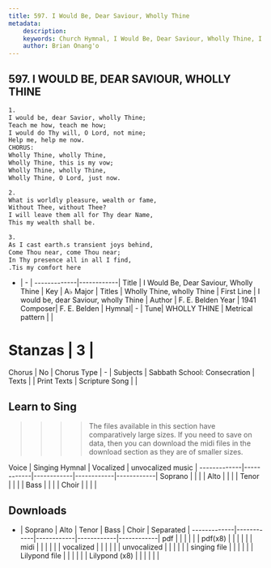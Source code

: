 ```yaml
---
title: 597. I Would Be, Dear Saviour, Wholly Thine
metadata:
    description: 
    keywords: Church Hymnal, I Would Be, Dear Saviour, Wholly Thine, I would be, dear Saviour, wholly Thine, Wholly Thine, wholly Thine
    author: Brian Onang'o
---
```



## 597. I WOULD BE, DEAR SAVIOUR, WHOLLY THINE

```txt
1.
I would be, dear Savior, wholly Thine;
Teach me how, teach me how;
I would do Thy will, O Lord, not mine;
Help me, help me now.
CHORUS:
Wholly Thine, wholly Thine,
Wholly Thine, this is my vow;
Wholly Thine, wholly Thine,
Wholly Thine, O Lord, just now.

2.
What is worldly pleasure, wealth or fame,
Without Thee, without Thee?
I will leave them all for Thy dear Name,
This my wealth shall be.

3.
As I cast earth.s transient joys behind,
Come Thou near, come Thou near;
In Thy presence all in all I find,
.Tis my comfort here
```

- |   -  |
-------------|------------|
Title | I Would Be, Dear Saviour, Wholly Thine |
Key | A♭ Major |
Titles | Wholly Thine, wholly Thine |
First Line | I would be, dear Saviour, wholly Thine |
Author | F. E. Belden
Year | 1941
Composer| F. E. Belden |
Hymnal|  - |
Tune| WHOLLY THINE |
Metrical pattern | |
# Stanzas | 3 |
Chorus | No |
Chorus Type | - |
Subjects | Sabbath School: Consecration |
Texts |  |
Print Texts | 
Scripture Song |  |
  
## Learn to Sing

>>>> The files available in this section have comparatively large sizes. If you need to save on data, then you can download the midi files in the download section as they are of smaller sizes.

Voice |  Singing Hymnal | Vocalized | unvocalized music |
-------------|------------|------------|------------|------------|
Soprano | | | |
Alto | | | |
Tenor | | | |
Bass | | | |
Choir | | | |

## Downloads

- |  Soprano | Alto | Tenor | Bass | Choir | Separated |
-------------|------------|------------|------------|------------|
pdf | | | | | |
pdf(x8) | | | | | |
midi | | | | | |
vocalized | | | | | |
unvocalized | | | | | |
singing file | | | | | |
Lilypond file | | | | | |
Lilypond (x8) | | | | | |
  